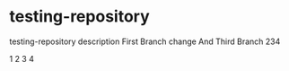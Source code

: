 # testing-repository
testing-repository description
First Branch change
And
Third Branch 234

1 2 3 4